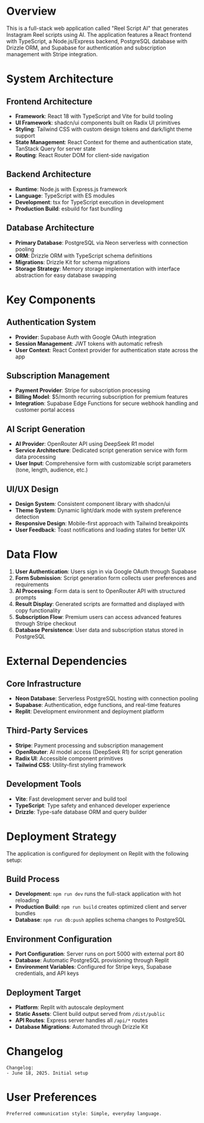 # Overview

This is a full-stack web application called "Reel Script AI" that generates Instagram Reel scripts using AI. The application features a React frontend with TypeScript, a Node.js/Express backend, PostgreSQL database with Drizzle ORM, and Supabase for authentication and subscription management with Stripe integration.

# System Architecture

## Frontend Architecture
- **Framework**: React 18 with TypeScript and Vite for build tooling
- **UI Framework**: shadcn/ui components built on Radix UI primitives
- **Styling**: Tailwind CSS with custom design tokens and dark/light theme support
- **State Management**: React Context for theme and authentication state, TanStack Query for server state
- **Routing**: React Router DOM for client-side navigation

## Backend Architecture
- **Runtime**: Node.js with Express.js framework
- **Language**: TypeScript with ES modules
- **Development**: tsx for TypeScript execution in development
- **Production Build**: esbuild for fast bundling

## Database Architecture
- **Primary Database**: PostgreSQL via Neon serverless with connection pooling
- **ORM**: Drizzle ORM with TypeScript schema definitions
- **Migrations**: Drizzle Kit for schema migrations
- **Storage Strategy**: Memory storage implementation with interface abstraction for easy database swapping

# Key Components

## Authentication System
- **Provider**: Supabase Auth with Google OAuth integration  
- **Session Management**: JWT tokens with automatic refresh
- **User Context**: React Context provider for authentication state across the app

## Subscription Management
- **Payment Provider**: Stripe for subscription processing
- **Billing Model**: $5/month recurring subscription for premium features
- **Integration**: Supabase Edge Functions for secure webhook handling and customer portal access

## AI Script Generation
- **AI Provider**: OpenRouter API using DeepSeek R1 model
- **Service Architecture**: Dedicated script generation service with form data processing
- **User Input**: Comprehensive form with customizable script parameters (tone, length, audience, etc.)

## UI/UX Design
- **Design System**: Consistent component library with shadcn/ui
- **Theme System**: Dynamic light/dark mode with system preference detection
- **Responsive Design**: Mobile-first approach with Tailwind breakpoints
- **User Feedback**: Toast notifications and loading states for better UX

# Data Flow

1. **User Authentication**: Users sign in via Google OAuth through Supabase
2. **Form Submission**: Script generation form collects user preferences and requirements
3. **AI Processing**: Form data is sent to OpenRouter API with structured prompts
4. **Result Display**: Generated scripts are formatted and displayed with copy functionality
5. **Subscription Flow**: Premium users can access advanced features through Stripe checkout
6. **Database Persistence**: User data and subscription status stored in PostgreSQL

# External Dependencies

## Core Infrastructure
- **Neon Database**: Serverless PostgreSQL hosting with connection pooling
- **Supabase**: Authentication, edge functions, and real-time features
- **Replit**: Development environment and deployment platform

## Third-Party Services  
- **Stripe**: Payment processing and subscription management
- **OpenRouter**: AI model access (DeepSeek R1) for script generation
- **Radix UI**: Accessible component primitives
- **Tailwind CSS**: Utility-first styling framework

## Development Tools
- **Vite**: Fast development server and build tool
- **TypeScript**: Type safety and enhanced developer experience
- **Drizzle**: Type-safe database ORM and query builder

# Deployment Strategy

The application is configured for deployment on Replit with the following setup:

## Build Process
- **Development**: `npm run dev` runs the full-stack application with hot reloading
- **Production Build**: `npm run build` creates optimized client and server bundles
- **Database**: `npm run db:push` applies schema changes to PostgreSQL

## Environment Configuration
- **Port Configuration**: Server runs on port 5000 with external port 80
- **Database**: Automatic PostgreSQL provisioning through Replit
- **Environment Variables**: Configured for Stripe keys, Supabase credentials, and API keys

## Deployment Target
- **Platform**: Replit with autoscale deployment
- **Static Assets**: Client build output served from `/dist/public`
- **API Routes**: Express server handles all `/api/*` routes
- **Database Migrations**: Automated through Drizzle Kit

# Changelog

```
Changelog:
- June 18, 2025. Initial setup
```

# User Preferences

```
Preferred communication style: Simple, everyday language.
```
